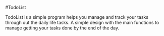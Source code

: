 
#TodoList



TodoList is a simple program helps you manage and track your tasks through out the daily life tasks.
A simple design with the main functions to manage getting your tasks done by the end of the day.
